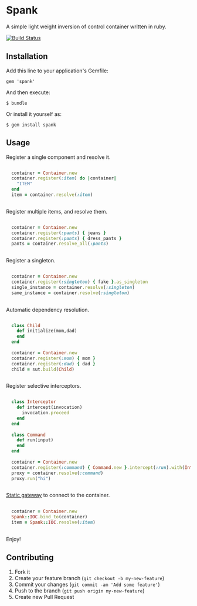 # Spank

A simple light weight inversion of control container written in ruby.

[![Build Status](https://travis-ci.org/mokhan/spank.png)](https://travis-ci.org/mokhan/spank)

## Installation

Add this line to your application's Gemfile:

    gem 'spank'

And then execute:

    $ bundle

Or install it yourself as:

    $ gem install spank

## Usage

Register a single component and resolve it.

```ruby

  container = Container.new
  container.register(:item) do |container|
    "ITEM"
  end
  item = container.resolve(:item)
  
```

Register multiple items, and resolve them.

```ruby

  container = Container.new
  container.register(:pants) { jeans }
  container.register(:pants) { dress_pants }
  pants = container.resolve_all(:pants)
  
```

Register a singleton.

```ruby

  container = Container.new
  container.register(:singleton) { fake }.as_singleton
  single_instance = container.resolve(:singleton)
  same_instance = container.resolve(:singleton)
  
```

Automatic dependency resolution.

```ruby

  class Child
    def initialize(mom,dad)
    end
  end
  
  container = Container.new
  container.register(:mom) { mom }
  container.register(:dad) { dad }
  child = sut.build(Child)
      
```

Register selective interceptors.

```ruby

  class Interceptor
    def intercept(invocation)
      invocation.proceed
    end
  end
  
  class Command
    def run(input)
    end
  end
  
  container = Container.new
  container.register(:command) { Command.new }.intercept(:run).with(Interceptor.new)
  proxy = container.resolve(:command)
  proxy.run("hi")
      
```

[Static gateway](http://codebetter.com/jpboodhoo/2007/10/15/the-static-gateway-pattern/) to connect to the container.

```ruby
  
  container = Container.new
  Spank::IOC.bind_to(container)
  item = Spank::IOC.resolve(:item)
      
```

Enjoy!

## Contributing

1. Fork it
2. Create your feature branch (`git checkout -b my-new-feature`)
3. Commit your changes (`git commit -am 'Add some feature'`)
4. Push to the branch (`git push origin my-new-feature`)
5. Create new Pull Request
